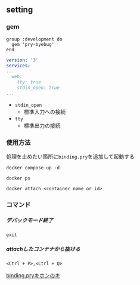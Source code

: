 ## setting
### gem
```
group :development do
  gem 'pry-byebug'
end
```

```yml:docker-compose.yml
version: '3'
services:
...
  web:
    tty: true
    stdin_open: true
...
```

- `stdin_open`
	- 標準入力への接続
- `tty`
	- 標準出力の接続
### 使用方法
処理を止めたい箇所に`binding.pry`を追加して起動する

```tarminal
docker compose up -d
```

```tarminal
docker ps
```

```tarminal
docker attach <container name or id>
```


### コマンド
##### デバックモード終了
```terminal
exit
```

##### attachしたコンテナから抜ける
```terminal
<Ctrl + P>,<Ctrl + Q>
```

[binding.pryキホンのキ](https://tech.smarthr.jp/entry/2021/11/08/143649)
